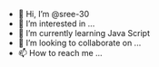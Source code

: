 - 👋 Hi, I’m @sree-30
- 👀 I’m interested in ...
- 🌱 I’m currently learning Java Script 
- 💞️ I’m looking to collaborate on ...
- 📫 How to reach me ...

<!---
sree-30/sree-30 is a ✨ special ✨ repository because its `README.md` (this file) appears on your GitHub profile.
You can click the Preview link to take a look at your changes.
--->
